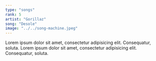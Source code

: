 ```yaml
---
type: "songs"
rank: 5
artist: "Gorillaz"
song: "Desole"
image: "../../song-machine.jpeg"
---
```


Lorem ipsum dolor sit amet, consectetur adipisicing elit. Consequatur, soluta. Lorem ipsum dolor sit amet, consectetur adipisicing elit. Consequatur, soluta.
